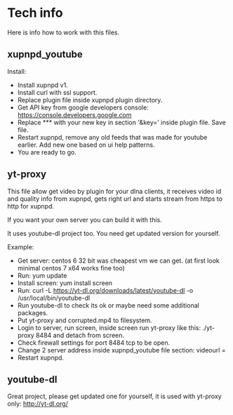 # Tech info
  Here is info how to work with this files.
  

## xupnpd_youtube

  Install:
  
  - Install xupnpd v1.
  - Install curl with ssl support.
  - Replace plugin file inside xupnpd plugin directory.
  - Get API key from google developers console: https://console.developers.google.com
  - Replace *** with your new key in section '&key=' inside plugin file. Save file.
  - Restart xupnpd, remove any old feeds that was made for youtube earlier. Add new one based on ui help patterns.
  - You are ready to go.
  
  
## yt-proxy

  This file allow get video by plugin for your dlna clients, it receives video id and quality info from xupnpd, gets right url and starts stream from https to http for xupnpd.
  
  If you want your own server you can build it with this.
  
  It uses youtube-dl project too. You need get updated version for yourself.
  
  Example:
  
   - Get server: centos 6 32 bit was cheapest vm we can get. (at first look minimal centos 7 x64 works fine too)
   - Run: yum update
   - Install screen: yum install screen
   - Run: curl -L https://yt-dl.org/downloads/latest/youtube-dl -o /usr/local/bin/youtube-dl
   - Run youtube-dl to check its ok or maybe need some additional packages.
   - Put yt-proxy and corrupted.mp4 to filesystem.
   - Login to server, run screen, inside screen run yt-proxy like this: ./yt-proxy 8484 and detach from screen.
   - Check firewall settings for port 8484 tcp to be open.
   - Change 2 server address inside xupnpd_youtube file section: videourl =
   - Restart xupnpd.
  
  
## youtube-dl

  Great project, please get updated one for yourself, it is used with yt-proxy only: http://yt-dl.org/
